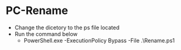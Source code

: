 # PC-Rename

* Change the dicetory to the ps file located
* Run the command below
  * PowerShell.exe -ExecutionPolicy Bypass -File .\Rename.ps1
